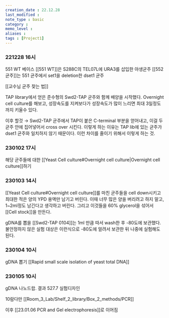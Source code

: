 ```yaml
---
creation_date : 22.12.28
last_modified :
note_type : basic
category :
memo_level :
aliases : 
tags : [Project1]
---
```



### 221228 16시

551 WT 베이스
[[551 WT]]은 S288C의 TEL07L에 URA3를 삽입한 야생균주
[[552 균주]]는 551 균주에서 set1을 deletion한 dset1 균주

[[교수님 균주 찾는 법]]

TAP library에서 얻은 준수형의 Swd2-TAP 균주와 함께 배양을 시작했다.
Overnight cell culture를 해보고, 성장속도를 지켜보다가 성장속도가 많이 느리면 최대 3일정도 까지 키울수 있다.

이후 할것 → Swd2-TAP 균주에서 TAP이 붙은 C-terminal 부분을 얻어내고, 이걸 두 균주 안에 집어넣어서 cross over 시킨다.
이렇게 하는 이유는 TAP lib에 있는 균주가 dset1 균주와 일치하지 않기 때문이다. 이런 차이를 줄이기 위해서 이렇게 하는 것.


### 230102 17시

해당 균주들에 대한 [[Yeast Cell culture#Overnight cell culture|Overnight cell culture]]하기

### 230103 14시

[[Yeast Cell culture#Overnight cell culture]]를 마친 균주들을 cell down시키고 최대한 적은 양의 YPD 용액만 남기고 버린다.
이때 너무 많은 양을 버리려고 하지 말고, 1~2ml정도 남긴다고 생각하고 버린다.
그리고 이것들을 60% glycerol을 섞어서 [[Cell stock]]을 만든다.

gDNA를 뽑을 [[Swd2-TAP 0104]]는 1ml 만큼 따서 wash한 후 -80도에 보관했다.
불안정하지 않은 실험 대상은 이런식으로 -80도에 얼려서 보관한 뒤 나중에 실험해도 된다.

### 230104 10시

gDNA 뽑기 [[Rapid small scale isolation of yeast total DNA]]

### 230105 10시

gDNA 나노드랍. 결과 527.7
실험디자인

10람다만 [[Room_3_Lab/Shelf_2_library/Box_2_methods/PCR]] 

이후 [[23.01.06 PCR and Gel electrophoresis]]로 이어짐

